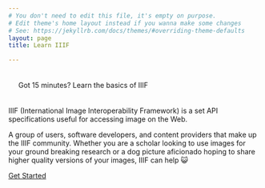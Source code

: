 ```yaml
---
# You don't need to edit this file, it's empty on purpose.
# Edit theme's home layout instead if you wanna make some changes
# See: https://jekyllrb.com/docs/themes/#overriding-theme-defaults
layout: page
title: Learn IIIF

---
```


<div class='lead text-center' style='padding: 20px;'>
  Got 15 minutes? Learn the basics of IIIF 
</div>

IIIF (International Image Interoperability Framework) is a set API specifications useful for accessing image on the Web. 

A group of users, software developers, and content providers that make up the IIIF community. Whether you are a scholar looking to use images for your ground breaking research or a dog picture aficionado hoping to share higher quality versions of your images, IIIF can help :smiley_cat:

<div class='text-center'>
  <a class='btn btn-primary' href="{{ 'brief-overview' | relative_url }}">
    Get Started
  </a>
</div>
